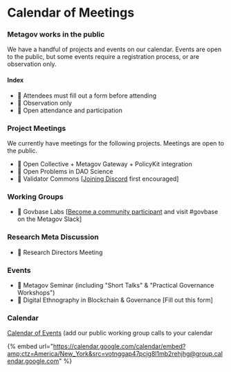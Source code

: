 # Calendar of Meetings

### Metagov works in the public

We have a handful of projects and events on our calendar. Events are open to the public, but some events require a registration process, or are observation only.

#### Index

* 📝 Attendees must fill out a form before attending
* :eyes: Observation only
* :handshake: Open attendance and participation

### Project Meetings

We currently have meetings for the following projects. Meetings are open to the public.

* :handshake: Open Collective + Metagov Gateway + PolicyKit integration
* :handshake: Open Problems in DAO Science
* :handshake: Validator Commons \[[Joining Discord](https://discord.gg/mdjcpG3SAA) first encouraged]

### Working Groups

* 📝 Govbase Labs \[[Become a community participant](../community-overview/joining-the-metagov-community/) and visit #govbase on the Metagov Slack]

### Research Meta Discussion

* :eyes: Research Directors Meeting

### Events

* :handshake: Metagov Seminar (including "Short Talks" & "Practical Governance Workshops")
* 📝 Digital Ethnography in Blockchain & Governance \[Fill out this form]

### Calendar

[Calendar of Events](https://calendar.google.com/calendar/u/0?cid=dm90bmdnYXA0N3Bjamc4bDFtYjJyZWhqaGdAZ3JvdXAuY2FsZW5kYXIuZ29vZ2xlLmNvbQ) (add our public working group calls to your calendar

{% embed url="https://calendar.google.com/calendar/embed?amp;ctz=America/New_York&src=votnggap47pcjg8l1mb2rehjhg@group.calendar.google.com" %}

